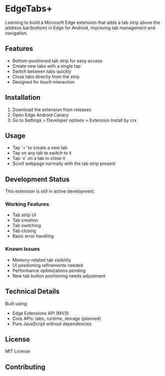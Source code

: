 # EdgeTabs+

Learning to build a Microsoft Edge extension that adds a tab strip above the address bar(bottom) in Edge for Android, improving tab management and navigation.

## Features

- Bottom-positioned tab strip for easy access
- Create new tabs with a single tap
- Switch between tabs quickly
- Close tabs directly from the strip
- Designed for touch interaction

## Installation

1. Download the extension from releases
2. Open Edge Android Canary
3. Go to Settings > Developer options > Extension Install by crx

## Usage

- Tap '+' to create a new tab
- Tap on any tab to switch to it
- Tap 'x' on a tab to close it
- Scroll webpage normally with the tab strip present

<!-- ## Current Limitations

- Tab strip only shows tabs that are loaded in memory
- After browser restart, only the last active tab is visible
- Some websites may experience scroll interaction issues -->

## Development Status

This extension is still in active development.

### Working Features

- Tab strip UI
- Tab creation
- Tab switching
- Tab closing
- Basic error handling

### Known Issues

- Memory-related tab visibility
- UI positioning refinements needed
- Performance optimizations pending
- New tab button positioning needs adjustment

## Technical Details

Built using:

- Edge Extensions API (MV3)
- Core APIs: tabs, runtime, storage (planned)
- Pure JavaScript without dependencies

## License

MIT License

## Contributing

<!-- Issues and pull requests are welcome. Please check the [PROGRESS.md](PROGRESS.md) file for current development status and planned improvements. -->
